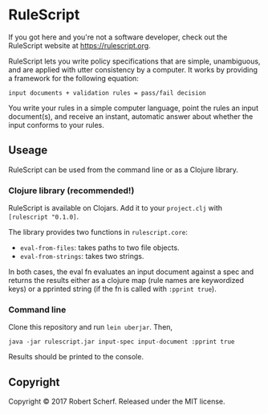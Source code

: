 # RuleScript

If you got here and you're not a software developer, check out the RuleScript website at https://rulescript.org.

RuleScript lets you write policy specifications that are simple, unambiguous, and are applied with utter consistency by a computer. It works by providing a framework for the following equation:

`input documents + validation rules = pass/fail decision`

You write your rules in a simple computer language, point the rules an input document(s), and receive an instant, automatic answer about whether the input conforms to your rules.

## Useage

RuleScript can be used from the command line or as a Clojure library.

### Clojure library (recommended!)

RuleScript is available on Clojars. Add it to your `project.clj` with `[rulescript "0.1.0]`.

The library provides two functions in `rulescript.core`: 

- `eval-from-files`: takes paths to two file objects.
- `eval-from-strings`: takes two strings.

In both cases, the eval fn evaluates an input document against a spec and returns the results either as a clojure map (rule names are keywordized keys) or a pprinted string (if the fn is called with `:pprint true`).

### Command line

Clone this repository and run `lein uberjar`. Then, 

`java -jar rulescript.jar input-spec input-document :pprint true`

Results should be printed to the console.

## Copyright

Copyright © 2017 Robert Scherf. Released under the MIT license.
